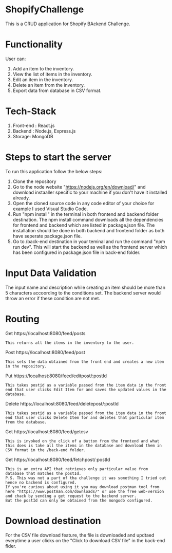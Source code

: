 # ShopifyChallenge
This is a CRUD application for Shopify BAckend Challenge. 

# Functionality
User can:
1. Add an item to the inventory.
2. View the list of items in the inventory.
3. Edit an item in the inventory.
4. Delete an item from the inventory.
5. Export data from database in CSV format.

# Tech-Stack
1. Front-end :  React.js
2. Backend : Node.js, Express.js
3. Storage: MongoDB

# Steps to start the server
To run this application follow the below steps:
1. Clone the repository
2. Go to the node website "https://nodejs.org/en/download/" and download instaaller specific to your machine if you don't have it installed already.
3. Open the cloned source code in any code editor of your choice for example I used Visual Studio Code.
4. Run "npm install" in the terminal in both frontend and backend folder destination. The npm install command downloads all the dependencies for frontend and backend which are listed in package.json file.
   The installation should be done in both backend and frontend folder as both have seperate package.json file.
5. Go to /back-end destination in your teminal and run the command "npm run dev". This will start the backend as well as the frontend server which has been configured in package.json file in back-end folder.

# Input Data Validation
The input name and description while creating an item should be more than 5 characters accoording to the conditions set. The backend server would throw an error if these condition are not met.

# Routing
Get https://localhost:8080/feed/posts
```
This returns all the items in the inventory to the user.
```
Post https://localhost:8080/feed/post
```
This sets the data obtained from the front end and creates a new item in the repository.
```
Put https://localhost:8080/feed/editpost/:postId
```
This takes postid as a variable passed from the item data in the fromt end that user clicks Edit Item for and saves the updated values in the database.
```
Delete https://localhost:8080/feed/deletepost/:postId
```
This takes postid as a variable passed from the item data in the fromt end that user clicks Delete Item for and deletes that particular item from the database.
```
Get https://localhost:8080/feed/getcsv
```
This is invoked on the click of a button from the frontend and what this does is take all the items in the database and download them in  CSV format in the /back-end folder.
```
Get https://localhost:8080/feed/fetchpost/:postId
```
This is an extra API that retrieves only particular value from database that matches the postId.
P.S. This was not a part of tha challenge it was something I tried out hence no backend is configured. 
If you're curious about using it you may download postman tool from here "https://www.postman.com/downloads/" or use the free web-version and chack by sending a get request to the backend server.
But the postId can only be obtained from the mongodb configured.
```


# Download destination
For the CSV file download feature, the file is downloaded and updtaed everytime a user clicks on the "Click to download CSV file" in the back-end flder.
